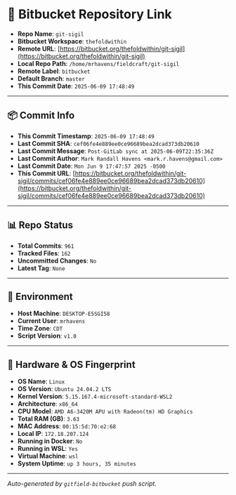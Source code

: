 # 🔗 Bitbucket Repository Link

- **Repo Name**: `git-sigil`
- **Bitbucket Workspace**: `thefoldwithin`
- **Remote URL**: [https://bitbucket.org/thefoldwithin/git-sigil](https://bitbucket.org/thefoldwithin/git-sigil)
- **Local Repo Path**: `/home/mrhavens/fieldcraft/git-sigil`
- **Remote Label**: `bitbucket`
- **Default Branch**: `master`
- **This Commit Date**: `2025-06-09 17:48:49`

---

## 📦 Commit Info

- **This Commit Timestamp**: `2025-06-09 17:48:49`
- **Last Commit SHA**: `cef06fe4e889ee0ce96689bea2dcad373db20610`
- **Last Commit Message**: `Post-GitLab sync at 2025-06-09T22:35:36Z`
- **Last Commit Author**: `Mark Randall Havens <mark.r.havens@gmail.com>`
- **Last Commit Date**: `Mon Jun 9 17:47:57 2025 -0500`
- **This Commit URL**: [https://bitbucket.org/thefoldwithin/git-sigil/commits/cef06fe4e889ee0ce96689bea2dcad373db20610](https://bitbucket.org/thefoldwithin/git-sigil/commits/cef06fe4e889ee0ce96689bea2dcad373db20610)

---

## 📊 Repo Status

- **Total Commits**: `961`
- **Tracked Files**: `162`
- **Uncommitted Changes**: `No`
- **Latest Tag**: `None`

---

## 🧭 Environment

- **Host Machine**: `DESKTOP-E5SGI58`
- **Current User**: `mrhavens`
- **Time Zone**: `CDT`
- **Script Version**: `v1.0`

---

## 🧬 Hardware & OS Fingerprint

- **OS Name**: `Linux`
- **OS Version**: `Ubuntu 24.04.2 LTS`
- **Kernel Version**: `5.15.167.4-microsoft-standard-WSL2`
- **Architecture**: `x86_64`
- **CPU Model**: `AMD A6-3420M APU with Radeon(tm) HD Graphics`
- **Total RAM (GB)**: `3.63`
- **MAC Address**: `00:15:5d:70:e2:68`
- **Local IP**: `172.18.207.124`
- **Running in Docker**: `No`
- **Running in WSL**: `Yes`
- **Virtual Machine**: `wsl`
- **System Uptime**: `up 3 hours, 35 minutes`

---

_Auto-generated by `gitfield-bitbucket` push script._
